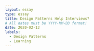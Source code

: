 ```yaml
---
layout: essay
type: essay
title: Design Patterns Help Interviews?
# All dates must be YYYY-MM-DD format!
date: 2020-02-13
labels:
  - Design Patterns
  - Learning
---
```



